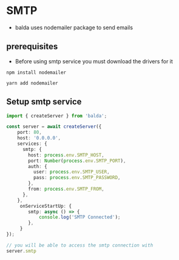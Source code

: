 # SMTP

- balda uses nodemailer package to send emails

## prerequisites
- Before using smtp service you must download the drivers for it

```shell
npm install nodemailer

yarn add nodemailer
```

## Setup smtp service

```typescript
import { createServer } from 'balda';

const server = await createServer({
    port: 80,
    host: '0.0.0.0',
    services: {
      smtp: {
        host: process.env.SMTP_HOST,
        port: Number(process.env.SMTP_PORT),
        auth: {
          user: process.env.SMTP_USER,
          pass: process.env.SMTP_PASSWORD,
        },
        from: process.env.SMTP_FROM,
      },
    },
     onServiceStartUp: {
        smtp: async () => {
            console.log('SMTP Connected');
        },
     }
});

// you will be able to access the smtp connection with
server.smtp
```
